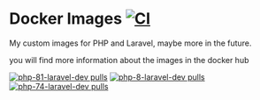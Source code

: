 # Docker Images [![CI](https://img.shields.io/github/workflow/status/devmoath/docker-images/Build%20and%20Push%20Images%20to%20Docker%20Hub/master?label=CI&style=for-the-badge)](https://github.com/DevMoath/docker-images/actions/workflows/ci.yaml)

My custom images for PHP and Laravel, maybe more in the future.

you will find more information about the images in the docker hub

[![php-81-laravel-dev pulls](https://img.shields.io/docker/pulls/devmoath/php-81-laravel-dev?label=php-81-laravel-dev+pulls&style=for-the-badge)](https://hub.docker.com/r/devmoath/php-81-laravel-dev/)
[![php-8-laravel-dev pulls](https://img.shields.io/docker/pulls/devmoath/php-8-laravel-dev?label=php-8-laravel-dev+pulls&style=for-the-badge)](https://hub.docker.com/r/devmoath/php-8-laravel-dev/)
[![php-74-laravel-dev pulls](https://img.shields.io/docker/pulls/devmoath/php-74-laravel-dev?label=php-74-laravel-dev+pulls&style=for-the-badge)](https://hub.docker.com/r/devmoath/php-74-laravel-dev/)

